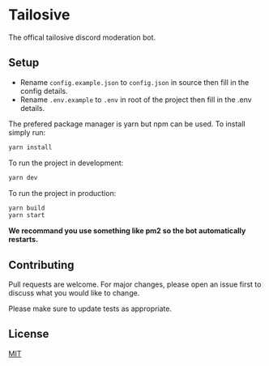 # Tailosive

The offical tailosive discord moderation bot.

## Setup

- Rename `config.example.json` to `config.json` in source then fill in the config details.
- Rename `.env.example` to `.env` in root of the project then fill in the .env details.

The prefered package manager is yarn but npm can be used. To install simply run:

```zsh
yarn install
```

To run the project in development:

```zsh
yarn dev
```

To run the project in production:

```zsh
yarn build
yarn start
```

**We recommand you use something like pm2 so the bot automatically restarts.**

## Contributing

Pull requests are welcome. For major changes, please open an issue first to discuss what you would like to change.

Please make sure to update tests as appropriate.

## License

[MIT](https://choosealicense.com/licenses/mit/)
